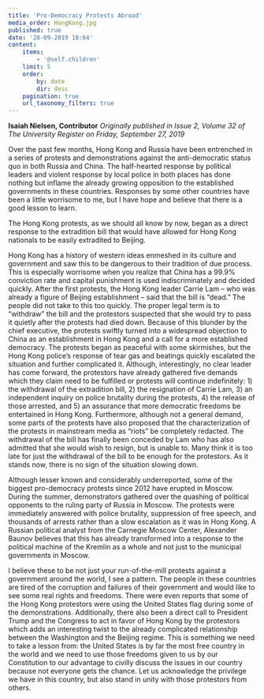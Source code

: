 ```yaml
---
title: 'Pro-Democracy Protests Abroad'
media_order: HongKong.jpg
published: true
date: '28-09-2019 18:04'
content:
    items:
        - '@self.children'
    limit: 5
    order:
        by: date
        dir: desc
    pagination: true
    url_taxonomy_filters: true
---
```


**Isaiah Nielsen, Contributor** _Originally published in Issue 2, Volume 32 of The University Register on Friday, September 27, 2019_

Over the past few months, Hong Kong and Russia have been entrenched in a series of protests and demonstrations against the anti-democratic status quo in both Russia and China. The half-hearted response by political leaders and violent response by local police in both places has done nothing but inflame the already growing opposition to the established governments in these countries. Responses by some other countries have been a little worrisome to me, but I have hope and believe that there is a good lesson to learn.

The Hong Kong protests, as we should all know by now, began as a direct response to the extradition bill that would have allowed for Hong Kong nationals to be easily extradited to Beijing.

Hong Kong has a history of western ideas enmeshed in its culture and government and saw this to be dangerous to their tradition of due process. This is especially worrisome when you realize that China has a 99.9% conviction rate and capital punishment is used indiscriminately and decided quickly. After the first protests, the
Hong Kong leader Carrie Lam – who was already a figure of Beijing establishment – said that the bill is “dead.” The people did not take to this too quickly. The proper legal term is to “withdraw” the bill and the protestors suspected that she would try to pass it quietly after the protests had died down. Because of this blunder by the chief executive, the protests swiftly turned into a widespread objection to China as an establishment in Hong Kong and a call for a more established democracy. The protests began as peaceful with some skirmishes, but the Hong Kong police’s response of tear gas and beatings quickly escalated the situation and further complicated it. Although, interestingly, no clear leader has come forward, the protestors have already gathered five demands which they claim need to be fulfilled or protests will continue indefinitely: 1) the withdrawal of the extradition bill, 2) the resignation of Carrie Lam, 3) an independent inquiry on police brutality during the protests, 4) the release of those arrested, and 5) an assurance that more democratic freedoms be entertained in Hong Kong. Furthermore, although not a general demand, some parts of the protests have also proposed that the characterization of the protests in mainstream media as “riots” be completely redacted. The withdrawal of the bill has finally been conceded by Lam who has also admitted that she would wish to resign, but is unable to. Many think it is too late for just the
withdrawal of the bill to be enough for the protestors. As it stands now, there is no sign of the situation slowing down. 

Although lesser known and considerably underreported, some of the biggest pro-democracy protests since 2012 have erupted in Moscow. During the summer, demonstrators gathered over the quashing of political opponents to the ruling party of Russia in Moscow. The protests were immediately answered with police brutality, suppression of free speech, and thousands of arrests rather than a slow escalation as it was in Hong Kong. A Russian political analyst from the Carnegie Moscow Center, Alexander Baunov believes that this has already transformed into a response to the political machine of the Kremlin as a whole and not just to the municipal governments in Moscow.

I believe these to be not just your run-of-the-mill protests against a government around the world, I see a pattern. The people in these countries are tired of the corruption and failures of their government and would like to see some real rights and freedoms. There were even reports that some of the Hong Kong protestors were using the United States flag during some of the demonstrations. Additionally, there also been a direct call to President Trump and the Congress to act in favor of Hong Kong by the protestors which adds an interesting twist to the already complicated relationship between the Washington and the Beijing regime. This is something we need to take a lesson from: the United States is by far the most free country in the world and we need to use those freedoms given to us by our Constitution to our advantage to civilly discuss the issues in our country because not everyone gets the chance. Let us acknowledge the privilege we have in this country, but also stand in unity with those protestors from others.